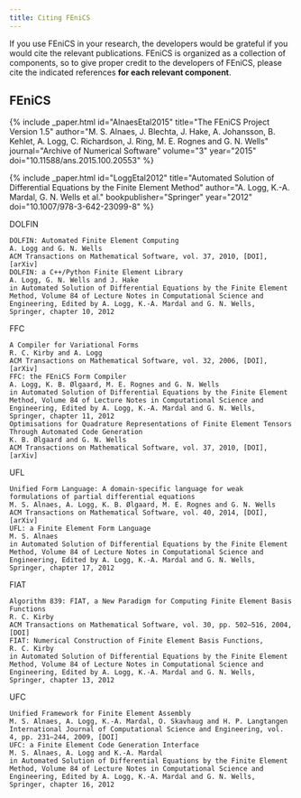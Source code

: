 ```yaml
---
title: Citing FEniCS
---
```

If you use FEniCS in your research, the developers would be grateful if you would cite the 
relevant publications. FEniCS is organized as a collection of components, so to give proper 
credit to the developers of FEniCS, please cite the indicated references **for each relevant 
component**.

## FEniCS

{% include _paper.html
  id="AlnaesEtal2015"
  title="The FEniCS Project Version 1.5"
  author="M. S. Alnaes, J. Blechta, J. Hake, A. Johansson, B. Kehlet, A. Logg, C. Richardson, J. Ring, M. E. Rognes and G. N. Wells"
  journal="Archive of Numerical Software"
  volume="3"
  year="2015"
  doi="10.11588/ans.2015.100.20553"
%}

{% include _paper.html
  id="LoggEtal2012"
  title="Automated Solution of Differential Equations by the Finite Element Method"
  author="A. Logg, K.-A. Mardal, G. N. Wells et al."
  bookpublisher="Springer"
  year="2012"
  doi="10.1007/978-3-642-23099-8"
%}

DOLFIN

    DOLFIN: Automated Finite Element Computing
    A. Logg and G. N. Wells
    ACM Transactions on Mathematical Software, vol. 37, 2010, [DOI], [arXiv]
    DOLFIN: a C++/Python Finite Element Library
    A. Logg, G. N. Wells and J. Hake
    in Automated Solution of Differential Equations by the Finite Element Method, Volume 84 of Lecture Notes in Computational Science and Engineering, Edited by A. Logg, K.-A. Mardal and G. N. Wells, Springer, chapter 10, 2012

FFC

    A Compiler for Variational Forms
    R. C. Kirby and A. Logg
    ACM Transactions on Mathematical Software, vol. 32, 2006, [DOI], [arXiv]
    FFC: the FEniCS Form Compiler
    A. Logg, K. B. Ølgaard, M. E. Rognes and G. N. Wells
    in Automated Solution of Differential Equations by the Finite Element Method, Volume 84 of Lecture Notes in Computational Science and Engineering, Edited by A. Logg, K.-A. Mardal and G. N. Wells, Springer, chapter 11, 2012
    Optimisations for Quadrature Representations of Finite Element Tensors Through Automated Code Generation
    K. B. Ølgaard and G. N. Wells
    ACM Transactions on Mathematical Software, vol. 37, 2010, [DOI], [arXiv]

UFL

    Unified Form Language: A domain-specific language for weak formulations of partial differential equations
    M. S. Alnaes, A. Logg, K. B. Ølgaard, M. E. Rognes and G. N. Wells
    ACM Transactions on Mathematical Software, vol. 40, 2014, [DOI], [arXiv]
    UFL: a Finite Element Form Language
    M. S. Alnaes
    in Automated Solution of Differential Equations by the Finite Element Method, Volume 84 of Lecture Notes in Computational Science and Engineering, Edited by A. Logg, K.-A. Mardal and G. N. Wells, Springer, chapter 17, 2012

FIAT

    Algorithm 839: FIAT, a New Paradigm for Computing Finite Element Basis Functions
    R. C. Kirby
    ACM Transactions on Mathematical Software, vol. 30, pp. 502—516, 2004, [DOI]
    FIAT: Numerical Construction of Finite Element Basis Functions,
    R. C. Kirby
    in Automated Solution of Differential Equations by the Finite Element Method, Volume 84 of Lecture Notes in Computational Science and Engineering, Edited by A. Logg, K.-A. Mardal and G. N. Wells, Springer, chapter 13, 2012

UFC

    Unified Framework for Finite Element Assembly
    M. S. Alnaes, A. Logg, K.-A. Mardal, O. Skavhaug and H. P. Langtangen
    International Journal of Computational Science and Engineering, vol. 4, pp. 231—244, 2009, [DOI]
    UFC: a Finite Element Code Generation Interface
    M. S. Alnaes, A. Logg and K.-A. Mardal
    in Automated Solution of Differential Equations by the Finite Element Method, Volume 84 of Lecture Notes in Computational Science and Engineering, Edited by A. Logg, K.-A. Mardal and G. N. Wells, Springer, chapter 16, 2012

